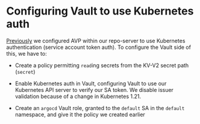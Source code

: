 # Configuring Vault to use Kubernetes auth

[Previously](../argocd/overlays) we configured AVP within our repo-server to use Kubernetes authentication (service account token auth). To configure the Vault side of this, we have to:

- Create a policy permitting `read`ing secrets from the KV-V2 secret path (`secret`)

- Enable Kubernetes auth in Vault, configuring Vault to use our Kubernetes API server to verify our SA token. We disable issuer validation because of a change in Kubernetes 1.21.

- Create an `argocd` Vault role, granted to the `default` SA in the `default` namespace, and give it the policy we created earlier

